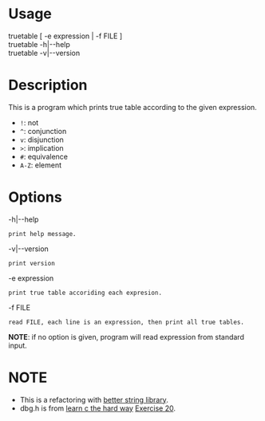 # Usage
truetable [ -e expression | -f FILE ]<br />
truetable -h|--help<br />
truetable -v|--version

# Description
This is a program which prints true table according to the given expression.

* `!`: not
* `^`: conjunction
* `v`: disjunction
* `>`: implication
* `#`: equivalence
* `A-Z`: element


# Options
-h|--help

    print help message.

-v|--version

    print version

-e expression

    print true table accoriding each expresion.

-f FILE

    read FILE, each line is an expression, then print all true tables.

**NOTE**:
if no option is given, program will read expression from standard input.

# NOTE
* This is a refactoring with [better string library](http://bstring.sf.net/).
* dbg.h is from [learn c the hard way](http://c.learncodethehardway.org/book) [Exercise 20](http://c.learncodethehardway.org/book/learn-c-the-hard-waych21.html#x26-10600021).
